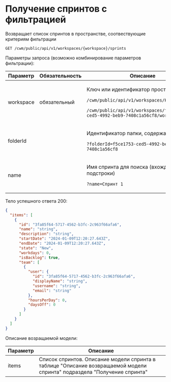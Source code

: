 # Получение спринтов с фильтрацией

Возвращает список спринтов в пространстве, соотвествующие критериям фильтрации

`GET /cwm/public/api/v1/workspaces/{workspace}/sprints`

Параметры запроса (возможно комбинирование параметров фильтрации):

| Параметр  | Обязательность | Описание                                                                                                                                                                                                  |
| --------- | -------------- | --------------------------------------------------------------------------------------------------------------------------------------------------------------------------------------------------------- |
| workspace | обязательный   | <p>Ключ или идентификатор пространства</p><p><code>/cwm/public/api/v1/workspaces/KEY/workitems</code></p><p><code>/cwm/public/api/v1/workspaces/f5ce1753-ced5-4992-beb9-7408c1a56cf8/workitems</code></p> |
| folderId  |                | <p>Идентификатор папки, содержащей спринт</p><p><code>?folderId=f5ce1753-ced5-4992-beb9-7408c1a56cf8</code></p>                                                                                           |
| name      |                | <p>Имя спринта для поиска (вхождение подстроки)</p><p><code>?name=Спринт 1</code></p>                                                                                                                     |

Тело успешного ответа 200:

```json
{
  "items": [
    {
      "id": "3fa85f64-5717-4562-b3fc-2c963f66afa6",
      "name": "string",
      "description": "string",
      "startDate": "2024-01-09T12:20:27.643Z",
      "endDate": "2024-01-09T12:20:27.643Z",
      "state": "New",
      "workdays": 0,
      "isBacklog": true,
      "team": [
        {
          "user": {
            "id": "3fa85f64-5717-4562-b3fc-2c963f66afa6",
            "displayName": "string",
            "username": "string",
            "email": "string"
          },
          "hoursPerDay": 0,
          "daysOff": 0
        }
      ]
    }
  ]
}
```

Описание возращаемой модели:

| Параметр | Описание                                                                                                                 |
| -------- | ------------------------------------------------------------------------------------------------------------------------ |
| items    | Список спринтов. Описание модели спринта в таблице "Описание возвращаемой модели спринта" подраздела "Получение спринта" |
